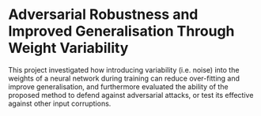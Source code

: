 # Adversarial Robustness and Improved Generalisation Through Weight Variability

This project investigated how introducing variability (i.e. noise) into the weights of a neural network during training can reduce over-fitting and improve generalisation, and furthermore evaluated the ability of the proposed method to defend against adversarial attacks, or test its effective against other input corruptions.
